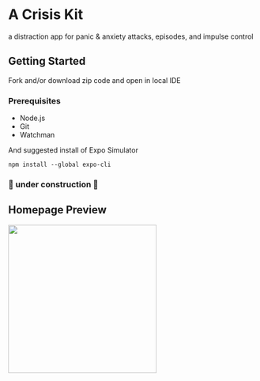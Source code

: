 # A Crisis Kit 
a distraction app for panic & anxiety attacks, episodes, and impulse control

## Getting Started

Fork and/or download zip code and open in local IDE

### Prerequisites

- Node.js
- Git
- Watchman

And suggested install of Expo Simulator

```
npm install --global expo-cli
```

### 🚧 under construction 🚧 

## Homepage Preview

<img src="https://user-images.githubusercontent.com/88463344/162746878-43b73263-8ed8-43a2-b354-41a655d63897.jpeg" width="300"  />
